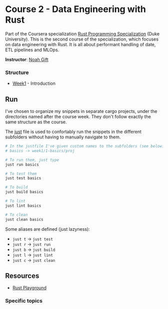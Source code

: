 # Course 2 - Data Engineering with Rust

Part of the Coursera
specialization [Rust Programming Specialization](https://www.coursera.org/specializations/rust-programming) (Duke
University).
This is the second course of the specialization, which focuses on data engineering with Rust. It is all about performant
handling of date, ETL pipelines and MLOps.

__Instructor__: [Noah Gift](https://noahgift.com/)

### Structure

- [Week1](week1) - Introduction

## Run

I've chosen to organize my snippets in separate cargo projects, under the directories
named after the course week. They don't follow exactly the same structure as the course.

The [just](https://just.systems/man/en/chapter_1.html) file is used to confortably run the snippets
in the different subfolders without having to manually navigate to them.

```sh
# In the justfile I've given custom names to the subfolders (see below)
# basics -> week1/1-basics/proj 

# To run them, just type
just run basics 

# To test them
just test basics

# To build
just build basics

# To lint
just lint basics 

# To clean
just clean basics
```

Some aliases are defined (just lazyness):

- `just t` -> `just test`
- `just r` -> `just run`
- `just b` -> `just build`
- `just l` -> `just lint`
- `just c` -> `just clean`

## Resources

- [Rust Playground](https://play.rust-lang.org/?version=stable&mode=debug&edition=2021)

### Specific topics
